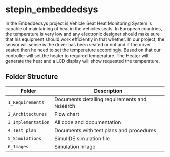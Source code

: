 # stepin_embeddedsys
 In the Embeddedsys project is Vehicle Seat Heat Monitoring System is capable of maintaining of heat in the vehicles seats. In European countries, the temperature is very low and any electronic designer should make sure that his equipment should work efficiently in that whether. In our project, the sensor will sense is the driver has been seated or not and if the driver seated then he need to set the temperature accordingly. Based on that our controller will set the heater to required temperature. The Heater will generate the heat and a LCD display will show requested the temperature. 
## Folder Structure
|Folder             | Description |
|-------------------| -----------------------------------------|
| `1_Requirements`   | Documents detailing requirements and research|
| `2_Architectures`         | Flow chart|
| `3_Implementation` | All code and documentation|
| `4_Test_plan`      | Documents with test plans and procedures|
| `5_Simulations`      | SimulIDE simulation file|
| `6_Images`      | Simulation Image|

 
 
